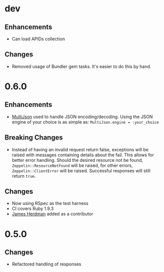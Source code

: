 # dev

## Enhancements

* Can load APIDs collection

## Changes

* Removed usage of Bundler gem tasks. It's easier to do this by hand.

# 0.6.0

## Enhancements

* [MultiJson](https://github.com/intridea/multi_json) used to handle JSON
  encoding/decoding. Using the JSON engine of your choice is as simple
  as: `MultiJson.engine = :your_choice`

## Breaking Changes

* Instead of having an invalid request return false, exceptions will be raised
  with messages containing details about the fail. This allows for
  better error handling. Should the desired resource not be found,
  `Zeppelin::ResourceNotFound` will be raised, for other errors,
  `Zeppelin::ClientError` will be raised. Successful responses will still
  return `true`.

## Changes

* Now using RSpec as the test harness
* CI covers Ruby 1.9.3
* [James Herdman](https://github.com/jherdman) added as a contributor

# 0.5.0

## Changes

* Refactored handling of responses
